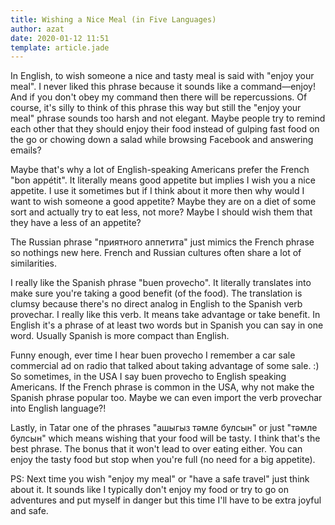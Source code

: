 ```yaml
---
title: Wishing a Nice Meal (in Five Languages)
author: azat
date: 2020-01-12 11:51
template: article.jade
---
```


In English, to wish someone a nice and tasty meal is said with "enjoy your meal". I never liked this phrase because it sounds like a command—enjoy! And if you don't obey my command then there will be repercussions. Of course, it's silly to think of this phrase this way but still the "enjoy your meal" phrase sounds too harsh and not elegant. Maybe people try to remind each other that they should enjoy their food instead of gulping fast food on the go or chowing down a salad while browsing Facebook and answering emails?

<span class="more"></span>


Maybe that's why a lot of English-speaking Americans prefer the French "bon appétit". It literally means good appetite but implies I wish you a nice appetite. I use it sometimes but if I think about it more then why would I want to wish someone a good appetite? Maybe they are on a diet of some sort and actually try to eat less, not more? Maybe I should wish them that they have a less of an appetite?

The Russian phrase "приятного аппетита" just mimics the French phrase so nothings new here. French and Russian cultures often share a lot of similarities.

I really like the Spanish phrase "buen provecho". It literally translates into make sure you're taking a good benefit (of the food). The translation is clumsy because there's no direct analog in English to the Spanish verb provechar. I really like this verb. It means take advantage or take benefit. In English it's a phrase of at least two words but in Spanish you can say in one word. Usually Spanish is more compact than English. 

Funny enough, ever time I hear buen provecho I remember a car sale commercial ad on radio that talked about taking advantage of some sale. :) So sometimes, in the USA I say buen provecho to English speaking Americans. If the French phrase is common in the USA, why not make the Spanish phrase popular too. Maybe we can even import the verb provechar into English language?!

Lastly, in Tatar one of the phrases "ашыгыз тәмле булсын" or just "тәмле булсын" which means wishing that your food will be tasty. I think that's the best phrase. The bonus that it won't lead to over eating either. You can enjoy the tasty food but stop when you're full (no need for a big appetite).

PS: Next time you wish "enjoy my meal" or "have a safe travel" just think about it. It sounds like I typically don't enjoy my food or try to go on adventures and put myself in danger but this time I'll have to be extra joyful and safe.


